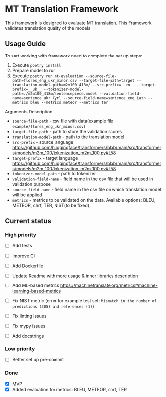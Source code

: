 # MT Translation Framework

This framework is designed to evaluate MT translation. This Framework validates translation quality of the models

## Usage Guide
To sart working with framework need to complete the set up steps:
1. Execute `poetry install`
2. Prepare model to run
3. Execute `poetry run mt-evaluation --source-file-path=flores_eng_ukr_minor.csv --target-file-path=target --translation-model-path=m2m100_418m/ --src-prefix=__en__ --target-prefix=__uk__ --tokenizer-model-path=./m2m100_418m/sentencepiece.model --validation-field-name=sentence_ukr_Cyrl --source-field-name=sentence_eng_Latn --metrics bleu --metrics meteor --metrics ter`

Arguments Description
* `source-file-path` - csv file with data(example file `example/flores_eng_ukr_minor.csv`)
* `target-file-path` - path to store the validation scores
* `translation-model-path` - path to the translation model
* `src-prefix` - source language https://github.com/huggingface/transformers/blob/main/src/transformers/models/m2m_100/tokenization_m2m_100.py#L58
* `target-prefix` - target language https://github.com/huggingface/transformers/blob/main/src/transformers/models/m2m_100/tokenization_m2m_100.py#L58
* `tokenizer-model-path` - path to tokenizer
* `validation-field-name` - field name in the csv file that will be used in validation purpose
* `source-field-name` - field name in the csv file on which translation model will be applied
* `metrics` - metrics to be validated on the data. Available options: BLEU, METEOR, chrf, TER, NIST(to be fixed)


## Current status

### High priority
- [ ] Add tests
- [ ] Improve CI
- [ ] Add Dockerfile
- [ ] Update Readme with more usage & inner libraries description
- [ ] Add ML-based metrics https://machinetranslate.org/metrics#machine-learning-based-metrics
- [ ] Fix NIST metric (error for example test set: `Mismatch in the number of predictions (305) and references (1)`)
- [ ] Fix linting issues
- [ ] Fix mypy issues
- [ ] Add docstrings



### Low priority
- [ ] Better set up pre-commit

### Done
- [x] MVP
- [x] Added evaluation for metrics: BLEU, METEOR, chrf, TER

